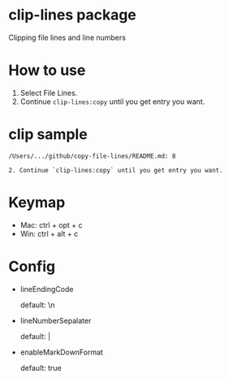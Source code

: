 # clip-lines package

Clipping file lines and line numbers

# How to use

1. Select File Lines.
2. Continue `clip-lines:copy` until you get entry you want.

# clip sample

```
/Users/.../github/copy-file-lines/README.md: 8

2. Continue `clip-lines:copy` until you get entry you want.
```

# Keymap

- Mac: ctrl + opt + c
- Win: ctrl + alt + c

# Config

- lineEndingCode

  default: \n

- lineNumberSepalater

  default: |

- enableMarkDownFormat

  default: true

